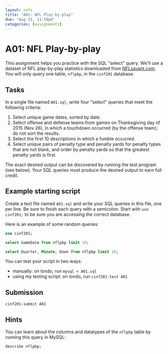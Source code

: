 ```yaml
---
layout: note
title: "A01: NFL Play-by-play"
due: "Aug 31, 11:59pm"
categories: [assignments]
---
```


# A01: NFL Play-by-play

This assignment helps you practice with the SQL "select" query. We'll use a dataset of NFL play-by-play statistics downloaded from [NFLsavant.com](http://nflsavant.com/about.php). You will only query one table, `nflpbp`, in the `cinf201` database.

## Tasks

In a single file named `A01.sql`, write four "select" queries that meet the following criteria:

1. Select unique game dates, sorted by date.
2. Select offense and defense teams from games on Thanksgiving day of
   2015 (Nov 26), in which a touchdown occurred (by the offense team);
   do not sort the results.
3. Select the first 10 descriptions in which a fumble occurred.
4. Select unique pairs of penalty type and penalty yards for penalty
   types that are not blank, and order by penalty yards so that the
   greatest penalty yards is first.
   
The exact desired output can be discovered by running the test program
(see below). Your SQL queries must produce the desired output to earn
full credit.


## Example starting script

Create a text file named `A01.sql` and write your SQL queries in this
file, one per line. Be sure to finish each query with a
semicolon. Start with `use cinf201;` to be sure you are accessing the
correct database.

Here is an example of some random queries:

~~~ sql
use cinf201;

select GameDate from nflpbp limit 10;

select Quarter, Minute, Down from nflpbp limit 10;
~~~

You can test your script in two ways:

- manually: on londo, run `mysql < A01.sql`
- using my testing script: on londo, run `cinf201-test A01`

## Submission

~~~
cinf201-submit A01
~~~

## Hints

You can learn about the columns and datatypes of the `nflpbp` table by running this query in MySQL:

~~~ sql
describe nflpbp;
~~~
